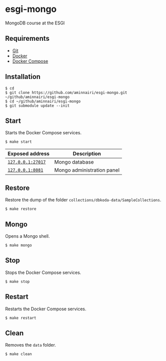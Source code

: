 # esgi-mongo

MongoDB course at the ESGI

## Requirements

- [Git](https://git-scm.com/)
- [Docker](https://www.docker.com/)
- [Docker Compose](https://docs.docker.com/compose/)

## Installation

```console
$ cd
$ git clone https://github.com/aminnairi/esgi-mongo.git ~/github/aminnairi/esgi-mongo
$ cd ~/github/aminnairi/esgi-mongo
$ git submodule update --init
```

## Start

Starts the Docker Compose services.

```console
$ make start
```

Exposed address | Description
---|---
[`127.0.0.1:27017`](http://127.0.0.1:27017) | Mongo database
[`127.0.0.1:8081`](http://127.0.0.1:8081) | Mongo administration panel

## Restore

Restore the dump of the folder `collections/dbkoda-data/SampleCollections`.

```console
$ make restore
```

## Mongo

Opens a Mongo shell.

```console
$ make mongo
```

## Stop

Stops the Docker Compose services.

```console
$ make stop
```

## Restart

Restarts the Docker Compose services.

```console
$ make restart
```

## Clean

Removes the `data` folder.

```console
$ make clean
```
